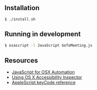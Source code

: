 ## Installation
```
$ ./install.sh
```

## Running in development

```bash
$ osascript -l JavaScript GoToMeeting.js
```

## Resources

- [JavaScript for OSX Automation](https://developer.apple.com/library/mac/releasenotes/InterapplicationCommunication/RN-JavaScriptForAutomation/)
- [Using OS X Accessibility Inspector](https://developer.apple.com/library/mac/documentation/Accessibility/Conceptual/AccessibilityMacOSX/OSXAXTesting/OSXAXTestingApps.html)
- [AppleScript keyCode reference](http://apple.stackexchange.com/questions/36943/how-do-i-automate-a-key-press-in-applescript)


